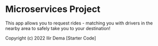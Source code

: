 # Microservices Project

This app allows you to request rides - matching you with
drivers in the nearby area to safely take you to your destination!

Copyright (c) 2022 Ilir Dema [Starter Code]
